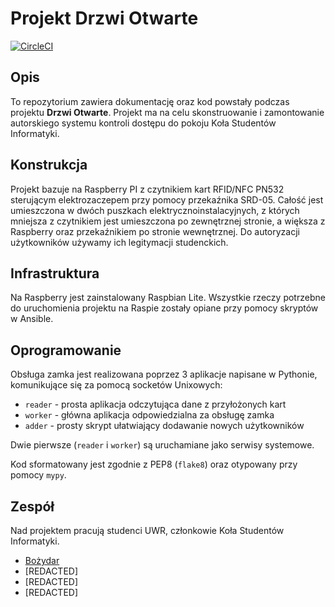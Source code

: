 # Projekt Drzwi Otwarte

[![CircleCI](https://circleci.com/gh/ksiuwr/projekt_drzwi_otwarte.svg?style=shield)](https://circleci.com/gh/ksiuwr/projekt_drzwi_otwarte)

## Opis

To repozytorium zawiera dokumentację oraz kod powstały podczas projektu **Drzwi Otwarte**. Projekt ma na celu skonstruowanie i zamontowanie autorskiego systemu kontroli dostępu do pokoju Koła Studentów Informatyki. 

## Konstrukcja

Projekt bazuje na Raspberry PI z czytnikiem kart RFID/NFC PN532 sterującym elektrozaczepem przy pomocy przekaźnika SRD-05. Całość jest umieszczona w dwóch puszkach elektrycznoinstalacyjnych, z których mniejsza z czytnikiem jest umieszczona po zewnętrznej stronie, a większa z Raspberry oraz przekaźnikiem po stronie wewnętrznej. Do autoryzacji użytkowników używamy ich legitymacji studenckich. 

## Infrastruktura 

Na Raspberry jest zainstalowany Raspbian Lite. Wszystkie rzeczy potrzebne do uruchomienia projektu na Raspie zostały opiane przy pomocy skryptów w Ansible. 

## Oprogramowanie

Obsługa zamka jest realizowana poprzez 3 aplikacje napisane w Pythonie, komunikujące się za pomocą socketów Unixowych:
* `reader` - prosta aplikacja odczytująca dane z przyłożonych kart 
* `worker` - główna aplikacja odpowiedzialna za obsługę zamka
* `adder` - prosty skrypt ułatwiający dodawanie nowych użytkowników

Dwie pierwsze (`reader` i `worker`) są uruchamiane jako serwisy systemowe.

Kod sformatowany jest zgodnie z PEP8 (`flake8`) oraz otypowany przy pomocy `mypy`.

## Zespół

Nad projektem pracują studenci UWR, członkowie Koła Studentów Informatyki.

* [Bożydar](https://github.com/Bozydarek/)
* [REDACTED]
* [REDACTED]
* [REDACTED]
